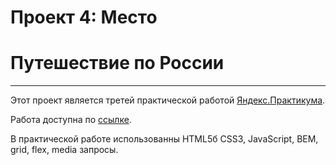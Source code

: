 # Проект 4: Место

 # Путешествие по России
_________________________________

 Этот проект является третей практической работой [Яндекс.Практикума](https://praktikum.yandex.ru/).

Работа доступна по [ссылке]().

В практической работе использованны HTML5б CSS3, JavaScript, BEM, grid, flex, media запросы.
